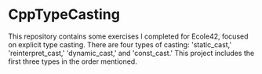 # CppTypeCasting
This repository contains some exercises I completed for Ecole42, focused on explicit type casting. There are four types of casting: 'static_cast,' 'reinterpret_cast,' 'dynamic_cast,' and 'const_cast.' This project includes the first three types in the order mentioned.
